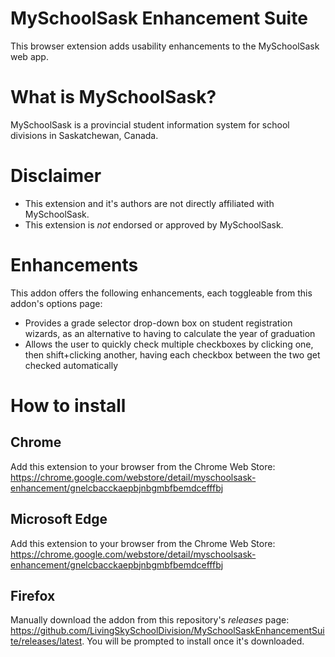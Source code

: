 # MySchoolSask Enhancement Suite
This browser extension adds usability enhancements to the MySchoolSask web app.

# What is MySchoolSask?
MySchoolSask is a provincial student information system for school divisions in Saskatchewan, Canada.

# Disclaimer
* This extension and it's authors are not directly affiliated with MySchoolSask.
* This extension is *not* endorsed or approved by MySchoolSask.

# Enhancements
This addon offers the following enhancements, each toggleable from this addon's options page:
* Provides a grade selector drop-down box on student registration wizards, as an alternative to having to calculate the year of graduation
* Allows the user to quickly check multiple checkboxes by clicking one, then shift+clicking another, having each checkbox between the two get checked automatically

# How to install
## Chrome
Add this extension to your browser from the Chrome Web Store: https://chrome.google.com/webstore/detail/myschoolsask-enhancement/gnelcbacckaepbjnbgmbfbemdcefffbj

## Microsoft Edge
Add this extension to your browser from the Chrome Web Store: https://chrome.google.com/webstore/detail/myschoolsask-enhancement/gnelcbacckaepbjnbgmbfbemdcefffbj

## Firefox
Manually download the addon from this repository's *releases* page: https://github.com/LivingSkySchoolDivision/MySchoolSaskEnhancementSuite/releases/latest. You will be prompted to install once it's downloaded.
